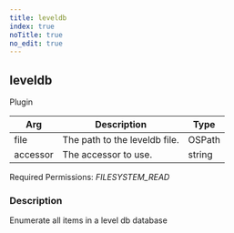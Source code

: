 ```yaml
---
title: leveldb
index: true
noTitle: true
no_edit: true
---
```




<div class="vql_item"></div>


## leveldb
<span class='vql_type pull-right page-header'>Plugin</span>



<div class="vqlargs"></div>

Arg | Description | Type
----|-------------|-----
file|The path to the leveldb file.|OSPath
accessor|The accessor to use.|string

Required Permissions: 
<i class="linkcolour label pull-right label-success">FILESYSTEM_READ</i>

### Description

Enumerate all items in a level db database

